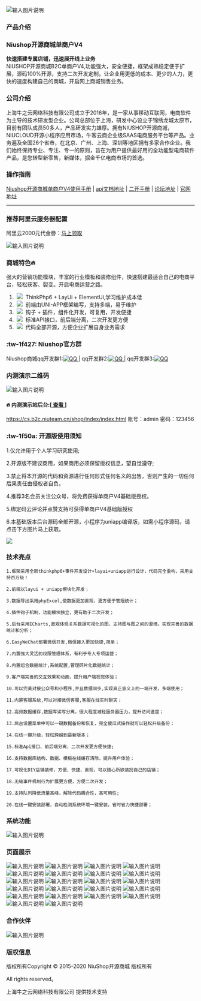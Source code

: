 ![输入图片说明](https://images.gitee.com/uploads/images/2020/0728/121531_cb71e0fc_6569472.png "toubu.png")

### 产品介绍

### Niushop开源商城单商户V4 
 **快速搭建专属店铺，迅速展开线上业务** <br/>
NIUSHOP开源商城B2C单商户V4,功能强大，安全便捷，框架成熟稳定便于扩展，源码100%开源，支持二次开发定制，让企业用更低的成本、更少的人力，更快的速度构建自己的商城，开启网上商城销售业务。

### 公司介绍

  上海牛之云网络科技有限公司成立于2016年，是一家从事移动互联网，电商软件为主导的技术研发型企业。公司总部位于上海，研发中心设立于锦绣龙城太原市，目前有团队成员50多人，产品研发实力雄厚。拥有NIUSHOP开源商城，NIUCLOUD开源小程序应用市场，牛客云商企业级SAAS电商服务平台等产品。业务遍及全国26个省市，在北京、广州、上海、深圳等地区拥有多家合作企业。我们始终保持专业、专注、专一的原则，旨在为用户提供最好用的全功能型电商软件产品，是您转型新零售，新媒体，掘金千亿电商市场的首选。

### 操作指南

 [Niushop开源商城单商户V4使用手册](https://www.kancloud.cn/niucloud/niushop_b2c_v4/1842076)
 | [api文档地址](https://www.kancloud.cn/niucloud/niushop_b2c_v4_api/1830441)
 | [二开手册](https://www.kancloud.cn/niucloud/niushop_b2c_v4_develop/1830902)
 | [论坛地址](https://bbs.niushop.com.cn/forum.php)
 | [官网地址](https://www.niushop.com.cn/)
- - -


### 推荐阿里云服务器配置

阿里云2000元代金劵：<a href="https://www.aliyun.com/minisite/goods?userCode=hvxtm3ee">马上领取</a>

![输入图片说明](https://images.gitee.com/uploads/images/2020/0731/095424_ac477fe3_6569472.png "fuwuqi.png")

### 商城特色:fire:
强大的营销功能模块，丰富的行业模板和装修组件，快速搭建最适合自己的电商平台，轻松获客、裂变。开启电商运营之路。

1. &nbsp;<img src="https://images.gitee.com/uploads/images/2020/0724/121556_a96bd648_6569472.png"/>&nbsp;&nbsp;ThinkPhp6 + LayUi + ElementUi,学习维护成本低<br/>
2. &nbsp;<img src="https://images.gitee.com/uploads/images/2020/0724/121615_f801f981_6569472.png"/>&nbsp;&nbsp;前端由UNI-APP框架编写，支持多端，易于维护<br/>
3. &nbsp;<img src="https://images.gitee.com/uploads/images/2020/0724/121635_e51987c4_6569472.png"/>&nbsp;&nbsp;钩子 + 插件，组件化开发，可复用，开发便捷<br/>
4. &nbsp;<img src="https://images.gitee.com/uploads/images/2020/0724/121645_df103f55_6569472.png"/>&nbsp;&nbsp;标准API接口，前后端分离，二次开发更方便<br/>
5. &nbsp;<img src="https://images.gitee.com/uploads/images/2020/0724/121708_74c55984_6569472.png"/>&nbsp;&nbsp;代码全部开源，方便企业扩展自身业务需求

### :tw-1f427: Niushop官方群
 Niushop商城qq开发群1:<a href="https://jq.qq.com/?_wv=1027&k=VrVzi1FI" target="_blank"><img src="//pub.idqqimg.com/wpa/images/group.png" border="0" alt="QQ" /> </a> | qq开发群2:<a href="https://jq.qq.com/?_wv=1027&k=MCtjz6B9" target="_blank"><img src="//pub.idqqimg.com/wpa/images/group.png" border="0" alt="QQ" /> </a> | qq开发群3:<a href="https://jq.qq.com/?_wv=1027&k=H9FLIfTP" target="_blank"><img src="//pub.idqqimg.com/wpa/images/group.png" border="0" alt="QQ" /></a>

###  内测演示二维码
![输入图片说明](https://images.gitee.com/uploads/images/2020/0805/103000_8b403e1c_6569472.png "扫码111.png")

####   :fire:  内测演示站后台:[<a href='https://cs.b2c.niuteam.cn/shop/index/index.html' target="_blank"> 查看 </a>]       
<a href='https://cs.b2c.niuteam.cn/shop/index/index.html' target="_blank">https://cs.b2c.niuteam.cn/shop/index/index.html</a>  账号：admin  密码：123456

### :tw-1f50a: 开源版使用须知

1.仅允许用于个人学习研究使用;

2.开源版不建议商用，如果商用必须保留版权信息，望自觉遵守;

3.禁止将本开源的代码和资源进行任何形式任何名义的出售，否则产生的一切任何后果责任由侵权者自负。

4.推荐3名会员关注公众号，将免费获得单商户V4基础版授权。

5.绑定码云评论并点赞支持可获得单商户V4基础版授权

6.本基础版本后台源码全部开源，小程序为uniapp编译版，如需小程序源码，请点击下方图片马上获取。

<a href='https://www.niushop.com.cn/index/promotion' target="_blank"><img src="https://images.gitee.com/uploads/images/2020/0730/142951_31bfea65_6569472.png"/></a>

### 技术亮点

    1.框架采用全新thinkphp6+事件开发设计+layui+uniapp进行设计，代码完全重构，采用支持百万级！

    2.前端以layui + uniapp模块化开发；

    3.数据导出采用phpExcel,使数据更加直观，更方便于管理统计；

    4.插件钩子机制，功能模块独立，更有助于二次开发；

    5.后台采用ECharts,直观体现关系数据可视化的图，支持图与图之间的混搭。实现完善的数据统计和分析；
    
    6.EasyWeChat部署微信开发,微信接入更加快捷,简单；

    7.内置强大灵活的权限管理体系，有利于专人专项运营；

    8.内置组合数据统计,系统配置,管理碎片化数据统计；

    9.客户端完善的交互效果和动画，提升用户端视觉体验；

    10.可以完美对接公众号和小程序,并且数据同步,实现真正意义上的一端开发，多端使用；

    11.内置客服系统,可以对接微信客服,客服在线实时聊天；

    12.高频数据缓存,数据库读写分离，很大程度减轻服务器压力，提升访问速度；

    13.后台设置菜单中可以一键数据备份和恢复，完全傻瓜式操作就可以轻松升级备份；

    14.在线一键升级，轻松跨越到最新版本；

    15.标准Api接口、前后端分离，二次开发更方便快捷;

    16.支持数据库结构、数据、模板在线缓存清除，提升用户体验；

    17.可视化DIY店铺装修，方便、快捷、直观，可以随心所欲装扮自己的店铺；

    18.无缝事件机制行为扩展更方便，方便二次开发；

    19.支持队列降低流量高峰，解除代码耦合性，高可用性;

    20.在线一键安装部署，自动检测系统环境一键安装，省时省力快捷部署；


### 系统功能
![输入图片说明](https://images.gitee.com/uploads/images/2020/0728/121652_92526e64_6569472.png "新增模板 拷贝.png")

### 页面展示
![输入图片说明](https://images.gitee.com/uploads/images/2020/0725/111329_22be9395_6569472.png "页面.png")
![输入图片说明](https://images.gitee.com/uploads/images/2020/0725/115734_9722c3b5_6569472.png "QQ图片20200725114407.png")
![输入图片说明](https://images.gitee.com/uploads/images/2020/0725/115756_68fd9140_6569472.png "QQ图片20200725114501.png")
![输入图片说明](https://images.gitee.com/uploads/images/2020/0725/115806_3e7d7f5e_6569472.png "QQ图片20200725114536.png")
![输入图片说明](https://images.gitee.com/uploads/images/2020/0725/115857_dd2d4a9f_6569472.png "QQ图片20200725114608.png")
![输入图片说明](https://images.gitee.com/uploads/images/2020/0725/115918_fb9521c8_6569472.png "QQ图片20200725114633.png")
![输入图片说明](https://images.gitee.com/uploads/images/2020/0725/115931_8271c952_6569472.png "QQ图片20200725114915.png")
![输入图片说明](https://images.gitee.com/uploads/images/2020/0725/115945_bc1cf15f_6569472.png "QQ图片20200725114915.png")
![输入图片说明](https://images.gitee.com/uploads/images/2020/0725/120006_8e2f928c_6569472.png "QQ图片20200725115009.png")
![输入图片说明](https://images.gitee.com/uploads/images/2020/0725/120032_91c3a07e_6569472.png "QQ图片20200725115036.png")
![输入图片说明](https://images.gitee.com/uploads/images/2020/0725/120047_5038561c_6569472.png "QQ图片20200725115145.png")
![输入图片说明](https://images.gitee.com/uploads/images/2020/0725/120057_33e0f799_6569472.png "QQ图片20200725115230.png")
![输入图片说明](https://images.gitee.com/uploads/images/2020/0725/120113_560de733_6569472.png "QQ图片20200725115258.png")
![输入图片说明](https://images.gitee.com/uploads/images/2020/0725/120124_76d33659_6569472.png "QQ图片20200725115325.png")
![输入图片说明](https://images.gitee.com/uploads/images/2020/0725/120133_aa4fd7d6_6569472.png "QQ图片20200725114536.png")
![输入图片说明](https://images.gitee.com/uploads/images/2020/0725/120147_36252bb9_6569472.png "QQ图片20200725115348.png")
![输入图片说明](https://images.gitee.com/uploads/images/2020/0725/120201_6ae4c750_6569472.png "QQ图片20200725115409.png")
![输入图片说明](https://images.gitee.com/uploads/images/2020/0725/120211_d84435a6_6569472.png "QQ图片20200725115430.png")
![输入图片说明](https://images.gitee.com/uploads/images/2020/0725/120225_82060219_6569472.png "QQ图片20200725115452.png")
![输入图片说明](https://images.gitee.com/uploads/images/2020/0725/120240_8a9bb074_6569472.png "QQ图片20200725115545.png")
![输入图片说明](https://images.gitee.com/uploads/images/2020/0725/120256_d3e3cba4_6569472.png "QQ图片20200725115616.png")
![输入图片说明](https://images.gitee.com/uploads/images/2020/0725/120311_81c2f1d9_6569472.png "QQ图片20200725115659.png")


### 合作伙伴
![输入图片说明](https://images.gitee.com/uploads/images/2020/0725/120430_ab7fff0d_6569472.png "画板 1 拷贝 3(4).png")


### 版权信息

版权所有Copyright © 2015-2020 NiuShop开源商城&nbsp;版权所有

All rights reserved。
 
上海牛之云网络科技有限公司&nbsp;提供技术支持  
